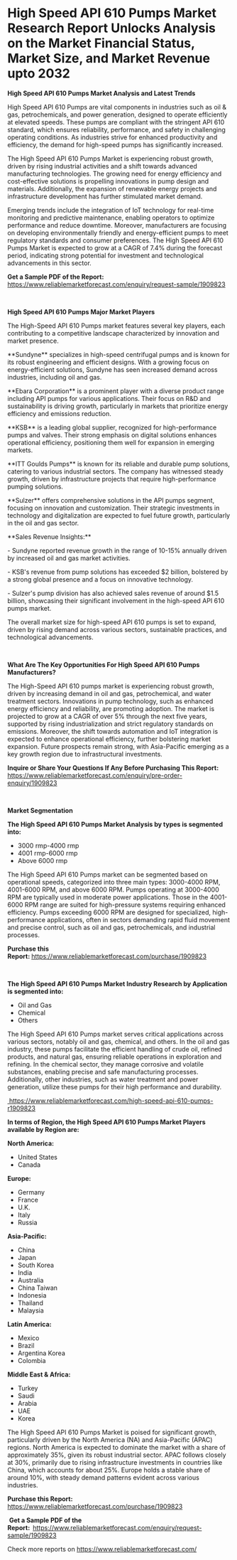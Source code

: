 <p><h1>High Speed API 610 Pumps Market Research Report Unlocks Analysis on the Market Financial Status, Market Size, and Market Revenue upto 2032</h1></p><p><strong>High Speed API 610 Pumps Market Analysis and Latest Trends</strong></p>
<p><p>High Speed API 610 Pumps are vital components in industries such as oil & gas, petrochemicals, and power generation, designed to operate efficiently at elevated speeds. These pumps are compliant with the stringent API 610 standard, which ensures reliability, performance, and safety in challenging operating conditions. As industries strive for enhanced productivity and efficiency, the demand for high-speed pumps has significantly increased.</p><p>The High Speed API 610 Pumps Market is experiencing robust growth, driven by rising industrial activities and a shift towards advanced manufacturing technologies. The growing need for energy efficiency and cost-effective solutions is propelling innovations in pump design and materials. Additionally, the expansion of renewable energy projects and infrastructure development has further stimulated market demand. </p><p>Emerging trends include the integration of IoT technology for real-time monitoring and predictive maintenance, enabling operators to optimize performance and reduce downtime. Moreover, manufacturers are focusing on developing environmentally friendly and energy-efficient pumps to meet regulatory standards and consumer preferences. The High Speed API 610 Pumps Market is expected to grow at a CAGR of 7.4% during the forecast period, indicating strong potential for investment and technological advancements in this sector.</p></p>
<p><strong>Get a Sample PDF of the Report:&nbsp;</strong> <a href="https://www.reliablemarketforecast.com/enquiry/request-sample/1909823?utm_campaign=2811&utm_medium=2&utm_source=Github&utm_content=ia&utm_term=01032025&utm_id=high-speed-api-610-pumps">https://www.reliablemarketforecast.com/enquiry/request-sample/1909823</a></p>
<p>&nbsp;</p>
<p><strong>High Speed API 610 Pumps Major Market Players</strong></p>
<p><p>The High-Speed API 610 Pumps market features several key players, each contributing to a competitive landscape characterized by innovation and market presence. </p><p>**Sundyne** specializes in high-speed centrifugal pumps and is known for its robust engineering and efficient designs. With a growing focus on energy-efficient solutions, Sundyne has seen increased demand across industries, including oil and gas. </p><p>**Ebara Corporation** is a prominent player with a diverse product range including API pumps for various applications. Their focus on R&D and sustainability is driving growth, particularly in markets that prioritize energy efficiency and emissions reduction.</p><p>**KSB** is a leading global supplier, recognized for high-performance pumps and valves. Their strong emphasis on digital solutions enhances operational efficiency, positioning them well for expansion in emerging markets.</p><p>**ITT Goulds Pumps** is known for its reliable and durable pump solutions, catering to various industrial sectors. The company has witnessed steady growth, driven by infrastructure projects that require high-performance pumping solutions.</p><p>**Sulzer** offers comprehensive solutions in the API pumps segment, focusing on innovation and customization. Their strategic investments in technology and digitalization are expected to fuel future growth, particularly in the oil and gas sector.</p><p>**Sales Revenue Insights:**</p><p>- Sundyne reported revenue growth in the range of 10-15% annually driven by increased oil and gas market activities.</p><p>- KSB's revenue from pump solutions has exceeded $2 billion, bolstered by a strong global presence and a focus on innovative technology.</p><p>- Sulzer's pump division has also achieved sales revenue of around $1.5 billion, showcasing their significant involvement in the high-speed API 610 pumps market.</p><p>The overall market size for high-speed API 610 pumps is set to expand, driven by rising demand across various sectors, sustainable practices, and technological advancements.</p></p>
<p>&nbsp;</p>
<p><strong>What Are The Key Opportunities For High Speed API 610 Pumps Manufacturers?</strong></p>
<p><p>The High-Speed API 610 pumps market is experiencing robust growth, driven by increasing demand in oil and gas, petrochemical, and water treatment sectors. Innovations in pump technology, such as enhanced energy efficiency and reliability, are promoting adoption. The market is projected to grow at a CAGR of over 5% through the next five years, supported by rising industrialization and strict regulatory standards on emissions. Moreover, the shift towards automation and IoT integration is expected to enhance operational efficiency, further bolstering market expansion. Future prospects remain strong, with Asia-Pacific emerging as a key growth region due to infrastructural investments.</p></p>
<p><strong>Inquire or Share Your Questions If Any Before Purchasing This Report:</strong> <a href="https://www.reliablemarketforecast.com/enquiry/pre-order-enquiry/1909823?utm_campaign=2811&utm_medium=2&utm_source=Github&utm_content=ia&utm_term=01032025&utm_id=high-speed-api-610-pumps">https://www.reliablemarketforecast.com/enquiry/pre-order-enquiry/1909823</a></p>
<p>&nbsp;</p>
<p><strong>Market Segmentation</strong></p>
<p><strong>The High Speed API 610 Pumps Market Analysis by types is segmented into:</strong></p>
<p><ul><li>3000 rmp-4000 rmp</li><li>4001 rmp-6000 rmp</li><li>Above 6000 rmp</li></ul></p>
<p><p>The High Speed API 610 Pumps market can be segmented based on operational speeds, categorized into three main types: 3000-4000 RPM, 4001-6000 RPM, and above 6000 RPM. Pumps operating at 3000-4000 RPM are typically used in moderate power applications. Those in the 4001-6000 RPM range are suited for high-pressure systems requiring enhanced efficiency. Pumps exceeding 6000 RPM are designed for specialized, high-performance applications, often in sectors demanding rapid fluid movement and precise control, such as oil and gas, petrochemicals, and industrial processes.</p></p>
<p><strong>Purchase this Report:&nbsp;</strong><a href="https://www.reliablemarketforecast.com/purchase/1909823?utm_campaign=2811&utm_medium=2&utm_source=Github&utm_content=ia&utm_term=01032025&utm_id=high-speed-api-610-pumps">https://www.reliablemarketforecast.com/purchase/1909823</a></p>
<p>&nbsp;</p>
<p><strong>The High Speed API 610 Pumps Market Industry Research by Application is segmented into:</strong></p>
<p><ul><li>Oil and Gas</li><li>Chemical</li><li>Others</li></ul></p>
<p><p>The High Speed API 610 Pumps market serves critical applications across various sectors, notably oil and gas, chemical, and others. In the oil and gas industry, these pumps facilitate the efficient handling of crude oil, refined products, and natural gas, ensuring reliable operations in exploration and refining. In the chemical sector, they manage corrosive and volatile substances, enabling precise and safe manufacturing processes. Additionally, other industries, such as water treatment and power generation, utilize these pumps for their high performance and durability.</p></p>
<p><a href="https://www.reliablemarketforecast.com/high-speed-api-610-pumps-r1909823?utm_campaign=2811&utm_medium=2&utm_source=Github&utm_content=ia&utm_term=01032025&utm_id=high-speed-api-610-pumps">&nbsp;https://www.reliablemarketforecast.com/high-speed-api-610-pumps-r1909823</a></p>
<p><strong>In terms of Region, the High Speed API 610 Pumps Market Players available by Region are:</strong></p>
<p>
    <p> <strong> North America: </strong>
        <ul>
            <li>United States</li>
            <li>Canada</li>
        </ul>
        </p> 
    <p> <strong> Europe: </strong>
        <ul>
            <li>Germany</li>
            <li>France</li>
            <li>U.K.</li>
            <li>Italy</li>
            <li>Russia</li>
        </ul>
        </p> 
    <p> <strong> Asia-Pacific: </strong>
        <ul>
            <li>China</li>
            <li>Japan</li>
            <li>South Korea</li>
            <li>India</li>
            <li>Australia</li>
            <li>China Taiwan</li>
            <li>Indonesia</li>
            <li>Thailand</li>
            <li>Malaysia</li>
        </ul>
        </p> 
    <p> <strong> Latin America: </strong>
        <ul>
            <li>Mexico</li>
            <li>Brazil</li>
            <li>Argentina Korea</li>
            <li>Colombia</li>
        </ul>
        </p> 
    <p> <strong> Middle East & Africa: </strong>
        <ul>
            <li>Turkey</li>
            <li>Saudi</li>
            <li>Arabia</li>
            <li>UAE</li>
            <li>Korea</li>
        </ul>
    </p>
    </p>
<p><p>The High Speed API 610 Pumps Market is poised for significant growth, particularly driven by the North America (NA) and Asia-Pacific (APAC) regions. North America is expected to dominate the market with a share of approximately 35%, given its robust industrial sector. APAC follows closely at 30%, primarily due to rising infrastructure investments in countries like China, which accounts for about 25%. Europe holds a stable share of around 10%, with steady demand patterns evident across various industries.</p></p>
<p><strong>Purchase this Report: </strong><a href="https://www.reliablemarketforecast.com/purchase/1909823?utm_campaign=2811&utm_medium=2&utm_source=Github&utm_content=ia&utm_term=01032025&utm_id=high-speed-api-610-pumps">https://www.reliablemarketforecast.com/purchase/1909823</a></p>
<p>&nbsp;<strong>Get a Sample PDF of the Report:&nbsp;&nbsp;</strong><a href="https://www.reliablemarketforecast.com/enquiry/request-sample/1909823?utm_campaign=2811&utm_medium=2&utm_source=Github&utm_content=ia&utm_term=01032025&utm_id=high-speed-api-610-pumps">https://www.reliablemarketforecast.com/enquiry/request-sample/1909823</a></p>
<p><strong></strong></p>
<p>Check more reports on <a href="https://www.reliablemarketforecast.com/?utm_campaign=2811&utm_medium=2&utm_source=Github&utm_content=ia&utm_term=01032025&utm_id=high-speed-api-610-pumps">https://www.reliablemarketforecast.com/</a></p>